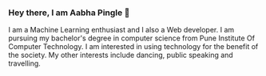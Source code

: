 ### Hey there, I am Aabha Pingle 👋

<!--
**aabhapingle/aabhapingle** is a ✨ _special_ ✨ repository because its `README.md` (this file) appears on your GitHub profile.

Here are some ideas to get you started:

- 🔭 I’m currently working on ...
- 🌱 I’m currently learning ...
- 👯 I’m looking to collaborate on ...
- 🤔 I’m looking for help with ...
- 💬 Ask me about ...
- 📫 How to reach me: ...
- 😄 Pronouns: She/her
- ⚡ Fun fact: ...
-->


I am a Machine Learning enthusiast and I also a Web developer. I am pursuing my bachelor's degree in computer science from Pune Institute Of Computer Technology. I am interested in using technology for the benefit of the society. My other interests include dancing, public speaking and travelling.    
